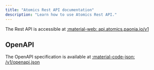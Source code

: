 ```yaml
---
title: "Atomics Rest API documentation"
description: "Learn how to use Atomics Rest API."
---
```


The Rest API is accessible at [:material-web: api.atomics.paonia.io/v1](https://api.atomics.paonia.io/v1)

## OpenAPI

The OpenAPI specification is available at [:material-code-json: /v1/openapi.json](https://api.atomics.paonia.io/v1/openapi.json)
